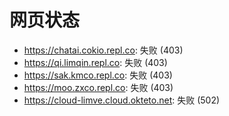# 网页状态
- https://chatai.cokio.repl.co: 失败 (403)
- https://qi.limqin.repl.co: 失败 (403)
- https://sak.kmco.repl.co: 失败 (403)
- https://moo.zxco.repl.co: 失败 (403)
- https://cloud-limve.cloud.okteto.net: 失败 (502)
